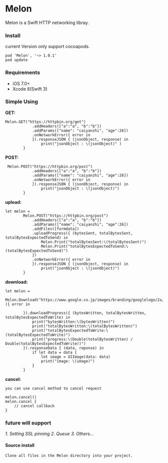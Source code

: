 # Melon

Melon is a Swift HTTP networking libray.

### Install

current Version only support cocoapods.

```
pod 'Melon', '~> 1.0.1' 
pod update
```

### Requirements

* iOS 7.0+
* Xcode 8(Swift 3)

### Simple Using

**GET:**

```
Melon.GET("https://httpbin.org/get")
            .addHeaders(["a":"a", "b":"b"])
            .addParams(["name": "caiyanzhi", "age":26])
            .onNetworkError({ error in
            }).responseJSON { (jsonObject, response) in
                print("jsonObject : \(jsonObject)" )
        }
```

**POST:**

```
 Melon.POST("https://httpbin.org/post")
            .addHeaders(["a":"a", "b":"b"])
            .addParams(["name": "caiyanzhi", "age":26])
            .onNetworkError({ error in
            }).responseJSON { (jsonObject, response) in
                print("jsonObject : \(jsonObject)")
        }
```

**upload:**

```
let melon =
        Melon.POST("https://httpbin.org/post")
            .addHeaders(["a":"a", "b":"b"])
            .addParams(["name": "caiyanzhi", "age":26])
            .addFiles([formdata])
            .uploadProgress({ (bytesSent, totalBytesSent, totalBytesExpectedToSend) in
                Melon.Print("totalBytesSent:\(totalBytesSent)")
                Melon.Print("totalBytesExpectedToSend:\(totalBytesExpectedToSend)")
            })
            .onNetworkError({ error in
            }).responseJSON { (jsonObject, response) in
                print("jsonObject : \(jsonObject)")
        }
```


**download:**

```
let melon =
        Melon.Download("https://www.google.co.jp/images/branding/googlelogo/2x/googlelogo_color_272x92dp.png").onNetworkError ({ error in
            
        }).downloadProgress({ (bytesWritten, totalBytesWritten, totalBytesExpectedToWrite) in
            print("bytesWritten:\(bytesWritten)")
            print("totalBytesWritten:\(totalBytesWritten)")
            print("totalBytesExpectedToWrite:\(totalBytesExpectedToWrite)")
            print("progress:\(Double(totalBytesWritten) / Double(totalBytesExpectedToWrite))")
        }).responseData { (data, reponse) in
            if let data = data {
                let image = UIImage(data: data)
                print("image: \(image)")
            }
        }
```


**cancel:**

```
you can use cancel method to cancel request

melon.cancel()
melon.cancel {
	// cancel callback
}
```

### future will support

*1. Setting SSL pinning*
*2. Queue*
*3. Others...*

#### Source install

```
Clone all files in the Melon directory into your project.
```


